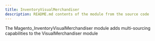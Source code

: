 ```yaml
---
title: InventoryVisualMerchandiser
description: README.md contents of the module from the source code
---
```


The Magento_InventoryVisualMerchandiser module adds multi-sourcing capabilities to the VisualMerchandiser module
